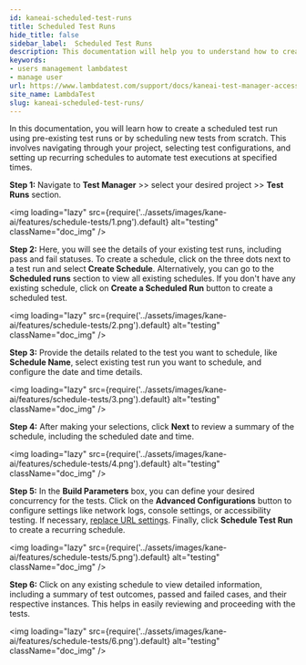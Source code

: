 ```yaml
---
id: kaneai-scheduled-test-runs
title: Scheduled Test Runs
hide_title: false
sidebar_label:  Scheduled Test Runs
description: This documentation will help you to understand how to create a scheduled test runs via KaneAI
keywords:
- users management lambdatest
- manage user
url: https://www.lambdatest.com/support/docs/kaneai-test-manager-access-management/
site_name: LambdaTest
slug: kaneai-scheduled-test-runs/
---
```


<script type="application/ld+json"
      dangerouslySetInnerHTML={{ __html: JSON.stringify({
       "@context": "https://schema.org",
        "@type": "BreadcrumbList",
        "itemListElement": [{
          "@type": "ListItem",
          "position": 1,
          "name": "Home",
          "item": "https://www.lambdatest.com"
        },{
          "@type": "ListItem",
          "position": 2,
          "name": "Support",
          "item": "https://www.lambdatest.com/support/docs/"
        },{
          "@type": "ListItem",
          "position": 3,
          "name": "Scheduled Test Runs",
          "item": "https://www.lambdatest.com/support/docs/kaneai-scheduled-test-runst/"
        }]
      })
    }}
></script>
In this documentation, you will learn how to create a scheduled test run using pre-existing test runs or by scheduling new tests from scratch. This involves navigating through your project, selecting test configurations, and setting up recurring schedules to automate test executions at specified times.

**Step 1:** Navigate to **Test Manager** >> select your desired project >> **Test Runs** section.

<img loading="lazy" src={require('../assets/images/kane-ai/features/schedule-tests/1.png').default} alt="testing"  className="doc_img" />

**Step 2:** Here, you will see the details of your existing test runs, including pass and fail statuses. To create a schedule, click on the three dots next to a test run and select **Create Schedule**. Alternatively, you can go to the **Scheduled runs** section to view all existing schedules. If you don't have any existing schedule, click on **Create a Scheduled Run** button to create a scheduled test.

<img loading="lazy" src={require('../assets/images/kane-ai/features/schedule-tests/2.png').default} alt="testing"  className="doc_img" />

**Step 3:** Provide the details related to the test you want to schedule, like **Schedule Name**, select existing test run you want to schedule, and configure the date and time details.

<img loading="lazy" src={require('../assets/images/kane-ai/features/schedule-tests/3.png').default} alt="testing"  className="doc_img" />

**Step 4:** After making your selections, click **Next** to review a summary of the schedule, including the scheduled date and time.

<img loading="lazy" src={require('../assets/images/kane-ai/features/schedule-tests/4.png').default} alt="testing"  className="doc_img" />

**Step 5:** In the **Build Parameters** box, you can define your desired concurrency for the tests. Click on the **Advanced Configurations** button to configure settings like network logs, console settings, or accessibility testing. If necessary, [replace URL settings](/support/docs/kaneai-dynamic-url-replacement/). Finally, click **Schedule Test Run** to create a recurring schedule.

<img loading="lazy" src={require('../assets/images/kane-ai/features/schedule-tests/5.png').default} alt="testing"  className="doc_img" />

**Step 6:** Click on any existing schedule to view detailed information, including a summary of test outcomes, passed and failed cases, and their respective instances. This helps in easily reviewing and proceeding with the tests.

<img loading="lazy" src={require('../assets/images/kane-ai/features/schedule-tests/6.png').default} alt="testing"  className="doc_img" />